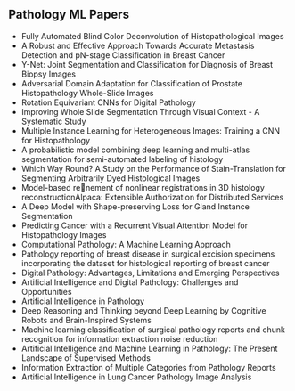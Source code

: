 <h2> Pathology ML Papers </h2>


<ul>

                             

 <li><a target="_blank" href="https://github.com/manjunath5496/Pathology-ML-Papers/blob/master/pat(1).pdf" style="text-decoration:none;">Fully Automated Blind Color Deconvolution of Histopathological Images</a></li>

 <li><a target="_blank" href="https://github.com/manjunath5496/Pathology-ML-Papers/blob/master/pat(2).pdf" style="text-decoration:none;">A Robust and Effective Approach Towards
Accurate Metastasis Detection and pN-stage Classification in Breast Cancer</a></li>

<li><a target="_blank" href="https://github.com/manjunath5496/Pathology-ML-Papers/blob/master/pat(3).pdf" style="text-decoration:none;">Y-Net: Joint Segmentation and Classification for Diagnosis of Breast Biopsy Images</a></li>
 <li><a target="_blank" href="https://github.com/manjunath5496/Pathology-ML-Papers/blob/master/pat(4).pdf" style="text-decoration:none;">Adversarial Domain Adaptation for
Classification of Prostate Histopathology Whole-Slide Images</a></li>                              
<li><a target="_blank" href="https://github.com/manjunath5496/Pathology-ML-Papers/blob/master/pat(5).pdf" style="text-decoration:none;">Rotation Equivariant CNNs for Digital
Pathology</a></li>
<li><a target="_blank" href="https://github.com/manjunath5496/Pathology-ML-Papers/blob/master/pat(6).pdf" style="text-decoration:none;">Improving Whole Slide Segmentation Through Visual Context - A Systematic Study</a></li>
 <li><a target="_blank" href="https://github.com/manjunath5496/Pathology-ML-Papers/blob/master/pat(7).pdf" style="text-decoration:none;">Multiple Instance Learning for Heterogeneous Images: Training a CNN for Histopathology</a></li>

 <li><a target="_blank" href="https://github.com/manjunath5496/Pathology-ML-Papers/blob/master/pat(8).pdf" style="text-decoration:none;"> A probabilistic model combining deep learning and multi-atlas segmentation for semi-automated labeling of histology </a></li>
   <li><a target="_blank" href="https://github.com/manjunath5496/Pathology-ML-Papers/blob/master/pat(9).pdf" style="text-decoration:none;">Which Way Round?
A Study on the Performance of Stain-Translation for Segmenting Arbitrarily Dyed Histological Images</a></li>
  
   
 <li><a target="_blank" href="https://github.com/manjunath5496/Pathology-ML-Papers/blob/master/pat(10).pdf" style="text-decoration:none;">Model-based renement of nonlinear
registrations in 3D histology reconstructionAlpaca: Extensible Authorization for Distributed Services </a></li>                              
<li><a target="_blank" href="https://github.com/manjunath5496/Pathology-ML-Papers/blob/master/pat(11).pdf" style="text-decoration:none;">A Deep Model with Shape-preserving Loss for Gland Instance Segmentation</a></li>
<li><a target="_blank" href="https://github.com/manjunath5496/Pathology-ML-Papers/blob/master/pat(12).pdf" style="text-decoration:none;">Predicting Cancer with a Recurrent Visual Attention Model for Histopathology Images</a></li>


<li><a target="_blank" href="https://github.com/manjunath5496/Pathology-ML-Papers/blob/master/pat(13).pdf" style="text-decoration:none;">Computational Pathology:
A Machine Learning Approach</a></li>

<li><a target="_blank" href="https://github.com/manjunath5496/Pathology-ML-Papers/blob/master/pat(14).pdf" style="text-decoration:none;">Pathology reporting of breast disease in surgical excision specimens incorporating the dataset for histological reporting of breast cancer</a></li>
                              
<li><a target="_blank" href="https://github.com/manjunath5496/Pathology-ML-Papers/blob/master/pat(15).pdf" style="text-decoration:none;">Digital Pathology: Advantages, Limitations and Emerging Perspectives</a></li>

<li><a target="_blank" href="https://github.com/manjunath5496/Pathology-ML-Papers/blob/master/pat(16).pdf" style="text-decoration:none;">Artificial Intelligence and Digital Pathology: Challenges and Opportunities</a></li>

  <li><a target="_blank" href="https://github.com/manjunath5496/Pathology-ML-Papers/blob/master/pat(17).pdf" style="text-decoration:none;">Artificial Intelligence in Pathology</a></li>   
  
<li><a target="_blank" href="https://github.com/manjunath5496/Pathology-ML-Papers/blob/master/pat(18).pdf" style="text-decoration:none;">Deep Reasoning and Thinking beyond Deep Learning by Cognitive Robots and Brain-Inspired Systems</a></li> 

  
<li><a target="_blank" href="https://github.com/manjunath5496/Pathology-ML-Papers/blob/master/pat(19).pdf" style="text-decoration:none;">Machine learning classification of surgical pathology reports and chunk recognition for information extraction noise reduction</a></li> 

<li><a target="_blank" href="https://github.com/manjunath5496/Pathology-ML-Papers/blob/master/pat(20).pdf" style="text-decoration:none;">Artificial Intelligence and Machine Learning in Pathology: The Present Landscape of Supervised Methods</a></li>

<li><a target="_blank" href="https://github.com/manjunath5496/Pathology-ML-Papers/blob/master/pat(21).pdf" style="text-decoration:none;">Information Extraction of Multiple Categories from Pathology Reports</a></li>
<li><a target="_blank" href="https://github.com/manjunath5496/Pathology-ML-Papers/blob/master/pat(22).pdf" style="text-decoration:none;">Artificial Intelligence in Lung Cancer Pathology Image Analysis</a></li> 





</ul>
